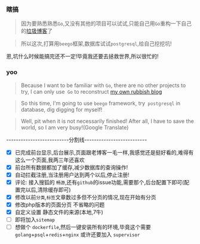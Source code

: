 ### 瞎搞


> 因为要熟悉熟悉`Go`,又没有其他的项目可以试试,只能自己用`Go`重构一下自己的[垃圾博客](https://www.iphpt.com)了

> 所以这次,打算用`beego`框架,数据库试试`postgresql`,给自己挖挖坑!

恩,坑什么时候能搞完还不一定!毕竟我还要去拯救世界,所以很忙的!



### yoo

> Because I want to be familiar with `Go`, there are no other projects to try, I can only use` Go` to reconstruct [my own rubbish blog](https://www.iphpt.com)

> So this time, I'm going to use `beego` framework, try` postgresql` in database, dig digging for myself!

> Well, pit when it is not necessarily finished! After all, I have to save the world, so I am very busy!(Google Translate)


--------------------------分割线--------------------------

- [x] 已完成前台显示,后台展示,页面跟老博客一毛一样,我感觉还是挺好看的,难得有这么一个页面,我两三年还喜欢
- [x] 前台所有数据都加了缓存,减少数据库的查询操作!
- [x] 自动拦截注册,当注册用户达到两个以后,停止注册!
- [x] 评论: 接入搜狐的 `畅游`,还有`github`的issue功能,需要那个,后台配置下即可(配置完以后,清除缓存即可)
- [x] 修改以前`分类`,`标签`文章数过多但不分页的情况,现在开始有分页
- [x] 修改php版本的页面分页 不省略的问题
- [x] 自定义设置 静态文件的来源(本地,7牛)
- [ ] 即将加入`sitemap`
- [ ] 想做个 `dockerfile`,然后一键安装所有的环境,毕竟这个需要`golang`+`psql`+`redis`+`nginx` 或许还要加入 `supervisor`
